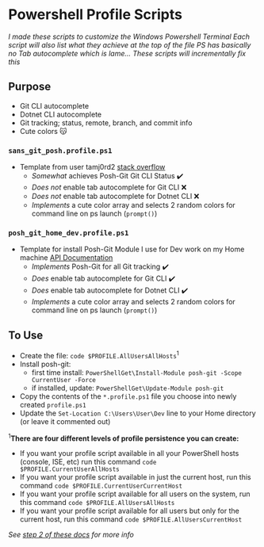 # Powershell Profile Scripts

_I made these scripts to customize the Windows Powershell Terminal_
_Each script will also list what they achieve at the top of the file_
_PS has basically no Tab autocomplete which is lame..._
_These scripts will incrementally fix this_

## Purpose
- Git CLI autocomplete
- Dotnet CLI autocomplete
- Git tracking; status, remote, branch, and commit info
- Cute colors 😽

### `sans_git_posh.profile.ps1`
- Template from user tamj0rd2 [stack overflow](https://stackoverflow.com/a/44411205/20575174)
  - _Somewhat_ achieves Posh-Git Git CLI Status :heavy_check_mark:
  - _Does not_ enable tab autocomplete for Git CLI :x:
  - _Does not_ enable tab autocomplete for Dotnet CLI :x:
  - _Implements_ a cute color array and selects 2 random colors for command line on ps launch (`prompt()`)

### `posh_git_home_dev.profile.ps1`
- Template for install Posh-Git Module I use for Dev work on my Home machine [API Documentation](https://github.com/dahlbyk/posh-git/wiki/Customizing-Your-PowerShell-Prompt#v1x---customizing-the-posh-git-prompt)
  - _Implements_ Posh-Git for all Git tracking :heavy_check_mark:
  - _Does_ enable tab autocomplete for Git CLI :heavy_check_mark:
  - _Does_ enable tab autocomplete for Dotnet CLI :heavy_check_mark:
  - _Implements_ a cute color array and selects 2 random colors for command line on ps launch (`prompt()`)

## To Use
- Create the file: `code $PROFILE.AllUsersAllHosts`<sup>1</sup>
- Install posh-git:
    - first time install: `PowerShellGet\Install-Module posh-git -Scope CurrentUser -Force`
    - if installed, update: `PowerShellGet\Update-Module posh-git`
- Copy the contents of the `*.profile.ps1` file you choose into newly created `profile.ps1`
- Update the `Set-Location C:\Users\User\Dev` line to your Home directory (or leave it commented out)

<sup>1</sup>**There are four different levels of profile persistence you can create:**
- If you want your profile script available in all your PowerShell hosts (console, ISE, etc) run this command `code $PROFILE.CurrentUserAllHosts`
- If you want your profile script available in just the current host, run this command `code $PROFILE.CurrentUserCurrentHost`
- If you want your profile script available for all users on the system, run this command `code $PROFILE.AllUsersAllHosts`
- If you want your profile script available for all users but only for the current host, run this command `code $PROFILE.AllUsersCurrentHost`

_See [step 2 of these docs](https://github.com/dahlbyk/posh-git?tab=readme-ov-file#step-2-import-posh-git-from-your-powershell-profile) for more info_